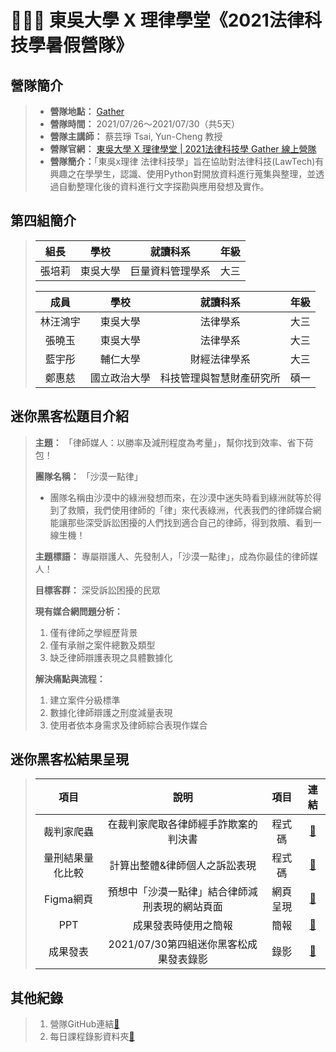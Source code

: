 # 👨🏻‍⚖️ 東吳大學 X 理律學堂《2021法律科技學暑假營隊》
## 營隊簡介
> * **營隊地點：** [Gather](https://reurl.cc/dGOAnD)
> * **營隊時間：** 2021/07/26～2021/07/30（共5天） 
> * **營隊主講師：** 蔡芸琤 Tsai, Yun-Cheng 教授
> * **營隊官網：** [東吳大學 X 理律學堂 | 2021法律科技學 Gather 線上營隊](https://sites.google.com/view/lawtechscu)  
> * **營隊簡介：**「東吳x理律 法律科技學」旨在協助對法律科技(LawTech)有興趣之在學學生，認識、使用Python對開放資料進行蒐集與整理，並透過自動整理化後的資料進行文字探勘與應用發想及實作。

## 第四組簡介
> |   組長   |     學校    |       就讀科系        |   年級  |
> | :------: | :--------: |   :-------------:   | :-----: |
> |  張培莉 |    東吳大學  |     巨量資料管理學系    | 大三 |
> 
> |   成員   |     學校    |       就讀科系        |   年級  |
> | :------: | :--------: |   :-------------:   | :-----: |
> | 林汪鴻宇 |    東吳大學  |       法律學系        | 大三 |
> |  張曉玉  |    東吳大學  |       法律學系        | 大三 |
> |  藍宇彤  |    輔仁大學  |      財經法律學系      | 大三 |
> |  鄭惠慈  |  國立政治大學 | 科技管理與智慧財產研究所 | 碩一 |

## 迷你黑客松題目介紹
>  **主題：** 「律師媒人：以勝率及減刑程度為考量」，幫你找到效率、省下荷包！
>  
>  **團隊名稱：** 「沙漠一點律」
> - 團隊名稱由沙漠中的綠洲發想而來，在沙漠中迷失時看到綠洲就等於得到了救贖，我們使用律師的「律」來代表綠洲，代表我們的律師媒合網能讓那些深受訴訟困擾的人們找到適合自己的律師，得到救贖、看到一線生機！
> 
> **主題標語：** 專屬辯護人、先發制人，「沙漠一點律」，成為你最佳的律師媒人！
> 
> **目標客群：** 深受訴訟困擾的民眾
> 
> **現有媒合網問題分析：**
> 1. 僅有律師之學經歷背景
> 2. 僅有承辦之案件總數及類型
> 3. 缺乏律師辯護表現之具體數據化
> 
> **解決痛點與流程：**
> 1. 建立案件分級標準
> 2. 數據化律師辯護之刑度減量表現
> 3. 使用者依本身需求及律師綜合表現作媒合

## 迷你黑客松結果呈現
> |   項目   |     說明    |   項目   |       連結        | 
> | :------: | :--------: | :--------: |   :---------:   |
> |   裁判家爬蟲    |  在裁判家爬取各律師經手詐欺案的判決書   |   程式碼   |   [🔗](https://github.com/peilichang/LawTech/blob/main/沙漠一點律%20-%20程式碼整理/沙漠一點律%20-%20裁判家爬蟲.ipynb)    |
> |   量刑結果量化比較    |   計算出整體&律師個人之訴訟表現    |   程式碼   |  [🔗](https://github.com/peilichang/LawTech/blob/main/沙漠一點律%20-%20程式碼整理/沙漠一點律%20-%20各律師減刑表現計算.ipynb)     |
> |   Figma網頁    |   預想中「沙漠一點律」結合律師減刑表現的網站頁面    |   網頁呈現   |  [🔗](https://www.figma.com/file/6dwmHjK8BikO7hAwNu6hHV/%E5%BE%8B%E5%B8%AB%E7%B6%B2%E9%A0%81?node-id=0%3A1)     |
> |   PPT    |   成果發表時使用之簡報    |   簡報   |  [🔗](https://github.com/peilichang/LawTech/blob/main/律師媒人：%20以勝率及減刑程度為考量.pdf)    |
> |   成果發表   |   2021/07/30第四組迷你黑客松成果發表錄影    |   錄影   |  [🔗](https://drive.google.com/file/d/1DeMZQftYutPvFSjMyZOH9MbgzSnpcqYp/view?usp=sharing)|

## 其他紀錄
> 1. 營隊GitHub連結[🔫](https://github.com/pecu/LawTech/2021LawTech)
> 2. 每日課程錄影資料夾[🔫](https://drive.google.com/drive/u/0/folders/1eqDsDTEfimHUrOysVGGXGZDqoG_Nyyal)
